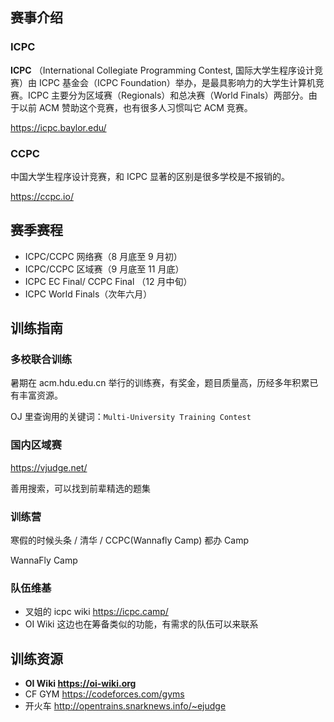 ## 赛事介绍

### ICPC

**ICPC** （International Collegiate Programming Contest, 国际大学生程序设计竞赛）由 ICPC 基金会（ICPC Foundation）举办，是最具影响力的大学生计算机竞赛。ICPC 主要分为区域赛（Regionals）和总决赛（World Finals）两部分。由于以前 ACM 赞助这个竞赛，也有很多人习惯叫它 ACM 竞赛。

https://icpc.baylor.edu/

### CCPC

中国大学生程序设计竞赛，和 ICPC 显著的区别是很多学校是不报销的。

https://ccpc.io/

## 赛季赛程

- ICPC/CCPC 网络赛（8 月底至 9 月初）
- ICPC/CCPC 区域赛（9 月底至 11 月底）
- ICPC EC Final/ CCPC Final （12 月中旬）
- ICPC World Finals（次年六月）

## 训练指南

### 多校联合训练

暑期在 acm.hdu.edu.cn 举行的训练赛，有奖金，题目质量高，历经多年积累已有丰富资源。

OJ 里查询用的关键词：`Multi-University Training Contest`

### 国内区域赛

https://vjudge.net/

善用搜索，可以找到前辈精选的题集

### 训练营

寒假的时候头条 / 清华 / CCPC(Wannafly Camp) 都办 Camp

WannaFly Camp

### 队伍维基

- 叉姐的 icpc wiki https://icpc.camp/
- OI Wiki 这边也在筹备类似的功能，有需求的队伍可以来联系

## 训练资源

- **OI Wiki https://oi-wiki.org**
- CF GYM https://codeforces.com/gyms
- 开火车 http://opentrains.snarknews.info/~ejudge



